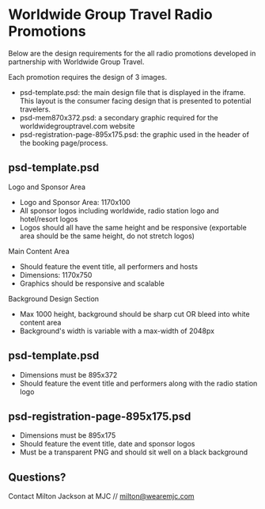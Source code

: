 Worldwide Group Travel Radio Promotions
=========

Below are the design requirements for the all radio promotions developed in partnership with Worldwide Group Travel.

Each promotion requires the design of 3 images.

- psd-template.psd: the main design file that is displayed in the iframe.  This layout is the consumer facing design that is presented to potential travelers.
- psd-mem870x372.psd: a secondary graphic required for the worldwidegrouptravel.com website
- psd-registration-page-895x175.psd: the graphic used in the header of the booking page/process.

psd-template.psd
----------
Logo and Sponsor Area
- Logo and Sponsor Area: 1170x100
- All sponsor logos including worldwide, radio station logo and hotel/resort logos
- Logos should all have the same height and be responsive (exportable area should be the same height, do not stretch logos)

Main Content Area
- Should feature the event title, all performers and hosts
- Dimensions: 1170x750
- Graphics should be responsive and scalable

Background Design Section
- Max 1000 height, background should be sharp cut OR bleed into white content area
- Background's width is variable with a max-width of 2048px

psd-template.psd
----------
- Dimensions must be 895x372
- Should feature the event title and performers along with the radio station logo

psd-registration-page-895x175.psd
----------
- Dimensions must be 895x175
- Should feature the event title, date and sponsor logos
- Must be a transparent PNG and should sit well on a black background

Questions?
----------
Contact Milton Jackson at MJC //
milton@wearemjc.com

